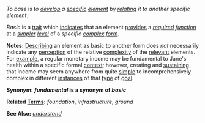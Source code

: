 *To base* is *to [develop](https://github.com/gcassel/Modular-Organization-Terminology/blob/master/terms/develop.md) a [specific](https://github.com/gcassel/Modular-Organization-Terminology/blob/master/terms/specific.md) [element](https://github.com/gcassel/Modular-Organization-Terminology/blob/master/terms/element.md)* by *[relating](https://github.com/gcassel/Modular-Organization-Terminology/blob/master/terms/relationship.md) it to another specific element*.
		
*Basic* is a [trait](https://github.com/gcassel/Modular-Organization-Terminology/blob/master/terms/trait.md) which [indicates](https://github.com/gcassel/Modular-Organization-Terminology/blob/master/terms/indicate.md) that an element [provides](https://github.com/gcassel/Modular-Organization-Terminology/blob/master/terms/provide.md) a *[required](https://github.com/gcassel/Modular-Organization-Terminology/blob/master/terms/require.md) [function](https://github.com/gcassel/Modular-Organization-Terminology/blob/master/terms/function.md)* at a *[simpler](https://github.com/gcassel/Modular-Organization-Terminology/blob/master/terms/simplicity.md) [level](https://github.com/gcassel/Modular-Organization-Terminology/blob/master/terms/level.md)* of a *specific [complex](https://github.com/gcassel/Modular-Organization-Terminology/blob/master/terms/complex.md) [form](https://github.com/gcassel/Modular-Organization-Terminology/blob/master/terms/form.md)*.
		
**Notes:** [Describing](https://github.com/gcassel/Modular-Organization-Terminology/blob/master/terms/describe.md) an element as basic to another form does *not* necessarily indicate any [perception](https://github.com/gcassel/Modular-Organization-Terminology/blob/master/terms/perceive.md) of the relative [complexity](https://github.com/gcassel/Modular-Organization-Terminology/blob/master/terms/complexity.md) of the [relevant](https://github.com/gcassel/Modular-Organization-Terminology/blob/master/terms/relevance.md) elements.  For [example](https://github.com/gcassel/Modular-Organization-Terminology/blob/master/terms/element.md), a regular monetary income may be fundamental to Jane's health within a specific formal [context](https://github.com/gcassel/Modular-Organization-Terminology/blob/master/terms/context.md); however, creating and [sustaining](https://github.com/gcassel/Modular-Organization-Terminology/blob/master/terms/sustain.md) that income may seem anywhere from quite [simple](https://github.com/gcassel/Modular-Organization-Terminology/blob/master/terms/simple.md) to incomprehensively complex in different [instances](https://github.com/gcassel/Modular-Organization-Terminology/blob/master/terms/instance.md) of that [type](https://github.com/gcassel/Modular-Organization-Terminology/blob/master/terms/type.md) of [goal](https://github.com/gcassel/Modular-Organization-Terminology/blob/master/terms/goal.md).

**Synonym:** ***fundamental* is a synonym of *basic***
		
**Related [Terms](https://github.com/gcassel/Modular-Organization-Terminology/blob/master/terms/term.md):**  *foundation*, *infrastructure*, *ground*
		
**See Also:**  *[understand](https://github.com/gcassel/Modular-Organization-Terminology/blob/master/terms/understand.md)*
